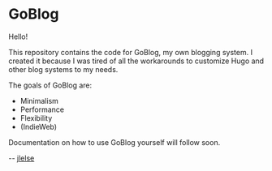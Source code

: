 # GoBlog

Hello!

This repository contains the code for GoBlog, my own blogging system. I created it because I was tired of all the workarounds to customize Hugo and other blog systems to my needs.

The goals of GoBlog are:

- Minimalism
- Performance
- Flexibility
- (IndieWeb)

Documentation on how to use GoBlog yourself will follow soon.

-- [jlelse](https://jlelse.blog)